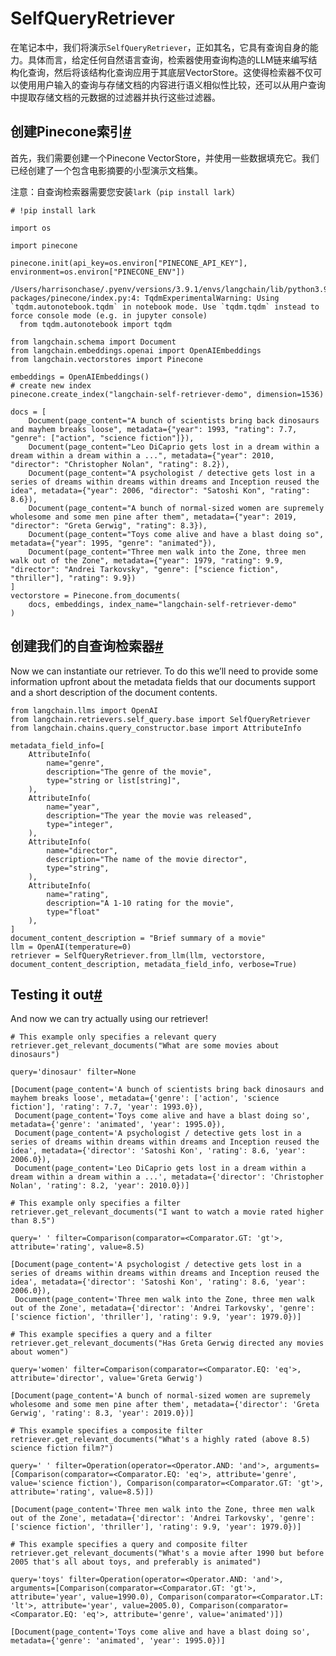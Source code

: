SelfQueryRetriever
===

在笔记本中，我们将演示`SelfQueryRetriever`，正如其名，它具有查询自身的能力。具体而言，给定任何自然语言查询，检索器使用查询构造的LLM链来编写结构化查询，然后将该结构化查询应用于其底层VectorStore。这使得检索器不仅可以使用用户输入的查询与存储文档的内容进行语义相似性比较，还可以从用户查询中提取存储文档的元数据的过滤器并执行这些过滤器。

创建Pinecone索引[#](#creating-a-pinecone-index "本标题的永久链接")
------------------------------------------------------

首先，我们需要创建一个Pinecone VectorStore，并使用一些数据填充它。我们已经创建了一个包含电影摘要的小型演示文档集。

注意：自查询检索器需要您安装`lark`（`pip install lark`）

```
# !pip install lark

```

```
import os

import pinecone

pinecone.init(api_key=os.environ["PINECONE_API_KEY"], environment=os.environ["PINECONE_ENV"])

```

```
/Users/harrisonchase/.pyenv/versions/3.9.1/envs/langchain/lib/python3.9/site-packages/pinecone/index.py:4: TqdmExperimentalWarning: Using `tqdm.autonotebook.tqdm` in notebook mode. Use `tqdm.tqdm` instead to force console mode (e.g. in jupyter console)
  from tqdm.autonotebook import tqdm

```

```
from langchain.schema import Document
from langchain.embeddings.openai import OpenAIEmbeddings
from langchain.vectorstores import Pinecone

embeddings = OpenAIEmbeddings()
# create new index
pinecone.create_index("langchain-self-retriever-demo", dimension=1536)

```

```
docs = [
    Document(page_content="A bunch of scientists bring back dinosaurs and mayhem breaks loose", metadata={"year": 1993, "rating": 7.7, "genre": ["action", "science fiction"]}),
    Document(page_content="Leo DiCaprio gets lost in a dream within a dream within a dream within a ...", metadata={"year": 2010, "director": "Christopher Nolan", "rating": 8.2}),
    Document(page_content="A psychologist / detective gets lost in a series of dreams within dreams within dreams and Inception reused the idea", metadata={"year": 2006, "director": "Satoshi Kon", "rating": 8.6}),
    Document(page_content="A bunch of normal-sized women are supremely wholesome and some men pine after them", metadata={"year": 2019, "director": "Greta Gerwig", "rating": 8.3}),
    Document(page_content="Toys come alive and have a blast doing so", metadata={"year": 1995, "genre": "animated"}),
    Document(page_content="Three men walk into the Zone, three men walk out of the Zone", metadata={"year": 1979, "rating": 9.9, "director": "Andrei Tarkovsky", "genre": ["science fiction", "thriller"], "rating": 9.9})
]
vectorstore = Pinecone.from_documents(
    docs, embeddings, index_name="langchain-self-retriever-demo"
)

```

创建我们的自查询检索器[#](#creating-our-self-querying-retriever "本标题的永久链接")
----------------------------------------------------------------

Now we can instantiate our retriever. To do this we’ll need to provide some information upfront about the metadata fields that our documents support and a short description of the document contents.

```
from langchain.llms import OpenAI
from langchain.retrievers.self_query.base import SelfQueryRetriever
from langchain.chains.query_constructor.base import AttributeInfo

metadata_field_info=[
    AttributeInfo(
        name="genre",
        description="The genre of the movie", 
        type="string or list[string]", 
    ),
    AttributeInfo(
        name="year",
        description="The year the movie was released", 
        type="integer", 
    ),
    AttributeInfo(
        name="director",
        description="The name of the movie director", 
        type="string", 
    ),
    AttributeInfo(
        name="rating",
        description="A 1-10 rating for the movie",
        type="float"
    ),
]
document_content_description = "Brief summary of a movie"
llm = OpenAI(temperature=0)
retriever = SelfQueryRetriever.from_llm(llm, vectorstore, document_content_description, metadata_field_info, verbose=True)

```

Testing it out[#](#testing-it-out "Permalink to this headline")
---------------------------------------------------------------

And now we can try actually using our retriever!

```
# This example only specifies a relevant query
retriever.get_relevant_documents("What are some movies about dinosaurs")

```

```
query='dinosaur' filter=None

```

```
[Document(page_content='A bunch of scientists bring back dinosaurs and mayhem breaks loose', metadata={'genre': ['action', 'science fiction'], 'rating': 7.7, 'year': 1993.0}),
 Document(page_content='Toys come alive and have a blast doing so', metadata={'genre': 'animated', 'year': 1995.0}),
 Document(page_content='A psychologist / detective gets lost in a series of dreams within dreams within dreams and Inception reused the idea', metadata={'director': 'Satoshi Kon', 'rating': 8.6, 'year': 2006.0}),
 Document(page_content='Leo DiCaprio gets lost in a dream within a dream within a dream within a ...', metadata={'director': 'Christopher Nolan', 'rating': 8.2, 'year': 2010.0})]

```

```
# This example only specifies a filter
retriever.get_relevant_documents("I want to watch a movie rated higher than 8.5")

```

```
query=' ' filter=Comparison(comparator=<Comparator.GT: 'gt'>, attribute='rating', value=8.5)

```

```
[Document(page_content='A psychologist / detective gets lost in a series of dreams within dreams within dreams and Inception reused the idea', metadata={'director': 'Satoshi Kon', 'rating': 8.6, 'year': 2006.0}),
 Document(page_content='Three men walk into the Zone, three men walk out of the Zone', metadata={'director': 'Andrei Tarkovsky', 'genre': ['science fiction', 'thriller'], 'rating': 9.9, 'year': 1979.0})]

```

```
# This example specifies a query and a filter
retriever.get_relevant_documents("Has Greta Gerwig directed any movies about women")

```

```
query='women' filter=Comparison(comparator=<Comparator.EQ: 'eq'>, attribute='director', value='Greta Gerwig')

```

```
[Document(page_content='A bunch of normal-sized women are supremely wholesome and some men pine after them', metadata={'director': 'Greta Gerwig', 'rating': 8.3, 'year': 2019.0})]

```

```
# This example specifies a composite filter
retriever.get_relevant_documents("What's a highly rated (above 8.5) science fiction film?")

```

```
query=' ' filter=Operation(operator=<Operator.AND: 'and'>, arguments=[Comparison(comparator=<Comparator.EQ: 'eq'>, attribute='genre', value='science fiction'), Comparison(comparator=<Comparator.GT: 'gt'>, attribute='rating', value=8.5)])

```

```
[Document(page_content='Three men walk into the Zone, three men walk out of the Zone', metadata={'director': 'Andrei Tarkovsky', 'genre': ['science fiction', 'thriller'], 'rating': 9.9, 'year': 1979.0})]

```

```
# This example specifies a query and composite filter
retriever.get_relevant_documents("What's a movie after 1990 but before 2005 that's all about toys, and preferably is animated")

```

```
query='toys' filter=Operation(operator=<Operator.AND: 'and'>, arguments=[Comparison(comparator=<Comparator.GT: 'gt'>, attribute='year', value=1990.0), Comparison(comparator=<Comparator.LT: 'lt'>, attribute='year', value=2005.0), Comparison(comparator=<Comparator.EQ: 'eq'>, attribute='genre', value='animated')])

```

```
[Document(page_content='Toys come alive and have a blast doing so', metadata={'genre': 'animated', 'year': 1995.0})]

```

